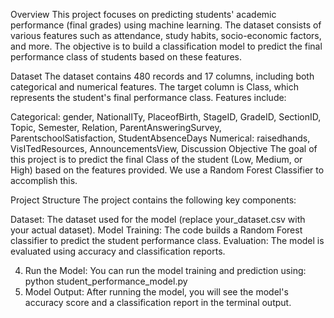 Overview
This project focuses on predicting students' academic performance (final grades) using machine learning. The dataset consists of various features such as attendance, study habits, socio-economic factors, and more. The objective is to build a classification model to predict the final performance class of students based on these features.

Dataset
The dataset contains 480 records and 17 columns, including both categorical and numerical features. The target column is Class, which represents the student's final performance class. Features include:

Categorical: gender, NationalITy, PlaceofBirth, StageID, GradeID, SectionID, Topic, Semester, Relation, ParentAnsweringSurvey, ParentschoolSatisfaction, StudentAbsenceDays
Numerical: raisedhands, VisITedResources, AnnouncementsView, Discussion
Objective
The goal of this project is to predict the final Class of the student (Low, Medium, or High) based on the features provided. We use a Random Forest Classifier to accomplish this.

Project Structure
The project contains the following key components:

Dataset: The dataset used for the model (replace your_dataset.csv with your actual dataset).
Model Training: The code builds a Random Forest classifier to predict the student performance class.
Evaluation: The model is evaluated using accuracy and classification reports.

4. Run the Model:
You can run the model training and prediction using:
         python student_performance_model.py
5. Model Output:
After running the model, you will see the model's accuracy score and a classification report in the terminal output.
